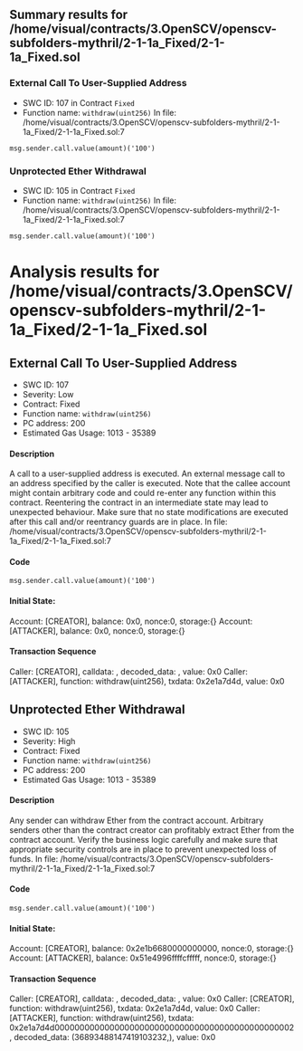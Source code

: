 ## Summary results for /home/visual/contracts/3.OpenSCV/openscv-subfolders-mythril/2-1-1a_Fixed/2-1-1a_Fixed.sol
### External Call To User-Supplied Address
- SWC ID: 107 in Contract `Fixed`
- Function name: `withdraw(uint256)`
In file: /home/visual/contracts/3.OpenSCV/openscv-subfolders-mythril/2-1-1a_Fixed/2-1-1a_Fixed.sol:7
```
msg.sender.call.value(amount)('100')
```
### Unprotected Ether Withdrawal
- SWC ID: 105 in Contract `Fixed`
- Function name: `withdraw(uint256)`
In file: /home/visual/contracts/3.OpenSCV/openscv-subfolders-mythril/2-1-1a_Fixed/2-1-1a_Fixed.sol:7
```
msg.sender.call.value(amount)('100')
```
# Analysis results for /home/visual/contracts/3.OpenSCV/openscv-subfolders-mythril/2-1-1a_Fixed/2-1-1a_Fixed.sol

## External Call To User-Supplied Address
- SWC ID: 107
- Severity: Low
- Contract: Fixed
- Function name: `withdraw(uint256)`
- PC address: 200
- Estimated Gas Usage: 1013 - 35389

#### Description

A call to a user-supplied address is executed.
An external message call to an address specified by the caller is executed. Note that the callee account might contain arbitrary code and could re-enter any function within this contract. Reentering the contract in an intermediate state may lead to unexpected behaviour. Make sure that no state modifications are executed after this call and/or reentrancy guards are in place.
In file: /home/visual/contracts/3.OpenSCV/openscv-subfolders-mythril/2-1-1a_Fixed/2-1-1a_Fixed.sol:7

#### Code

```
msg.sender.call.value(amount)('100')
```

#### Initial State:

Account: [CREATOR], balance: 0x0, nonce:0, storage:{}
Account: [ATTACKER], balance: 0x0, nonce:0, storage:{}

#### Transaction Sequence

Caller: [CREATOR], calldata: , decoded_data: , value: 0x0
Caller: [ATTACKER], function: withdraw(uint256), txdata: 0x2e1a7d4d, value: 0x0


## Unprotected Ether Withdrawal
- SWC ID: 105
- Severity: High
- Contract: Fixed
- Function name: `withdraw(uint256)`
- PC address: 200
- Estimated Gas Usage: 1013 - 35389

#### Description

Any sender can withdraw Ether from the contract account.
Arbitrary senders other than the contract creator can profitably extract Ether from the contract account. Verify the business logic carefully and make sure that appropriate security controls are in place to prevent unexpected loss of funds.
In file: /home/visual/contracts/3.OpenSCV/openscv-subfolders-mythril/2-1-1a_Fixed/2-1-1a_Fixed.sol:7

#### Code

```
msg.sender.call.value(amount)('100')
```

#### Initial State:

Account: [CREATOR], balance: 0x2e1b6680000000000, nonce:0, storage:{}
Account: [ATTACKER], balance: 0x51e4996ffffcfffff, nonce:0, storage:{}

#### Transaction Sequence

Caller: [CREATOR], calldata: , decoded_data: , value: 0x0
Caller: [CREATOR], function: withdraw(uint256), txdata: 0x2e1a7d4d, value: 0x0
Caller: [ATTACKER], function: withdraw(uint256), txdata: 0x2e1a7d4d000000000000000000000000000000000000000000000002, decoded_data: (36893488147419103232,), value: 0x0


